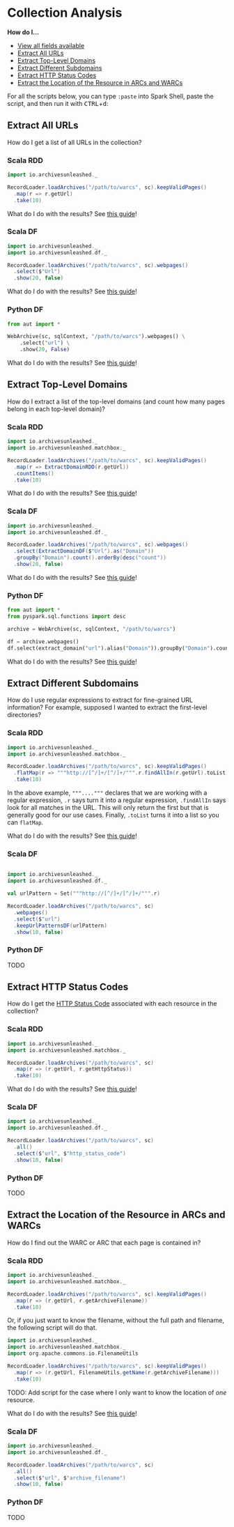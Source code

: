# Collection Analysis

**How do I...**

- [View all fields available](#View-All-Fields-Available)
- [Extract All URLs](#Extract-All-URLs)
- [Extract Top-Level Domains](#Extract-Top-Level-Domains)
- [Extract Different Subdomains](#Extract-Different-Subdomains)
- [Extract HTTP Status Codes](#Extract-HTTP-Status-Codes)
- [Extract the Location of the Resource in ARCs and WARCs](#Extract-the-Location-of-the-Resource-in-ARCs-and-WARCs)

For all the scripts below, you can type `:paste` into Spark Shell, paste the
script, and then run it with <kbd>CTRL</kbd>+<kbd>d</kbd>:

## Extract All URLs

How do I get a list of all URLs in the collection?

### Scala RDD

```scala
import io.archivesunleashed._

RecordLoader.loadArchives("/path/to/warcs", sc).keepValidPages()
  .map(r => r.getUrl)
  .take(10)
```

What do I do with the results? See [this guide](rdd-results.md)!

### Scala DF

```scala
import io.archivesunleashed._
import io.archivesunleashed.df._

RecordLoader.loadArchives("/path/to/warcs", sc).webpages()
  .select($"Url")
  .show(20, false)
```

What do I do with the results? See [this guide](df-results.md)!

### Python DF

```python
from aut import *

WebArchive(sc, sqlContext, "/path/to/warcs").webpages() \
    .select("url") \
    .show(20, False)
```

What do I do with the results? See [this guide](df-results.md)!

## Extract Top-Level Domains

How do I extract a list of the top-level domains (and count how many pages
belong in each top-level domain)?

### Scala RDD

```scala
import io.archivesunleashed._
import io.archivesunleashed.matchbox._

RecordLoader.loadArchives("/path/to/warcs", sc).keepValidPages()
  .map(r => ExtractDomainRDD(r.getUrl))
  .countItems()
  .take(10)
```

What do I do with the results? See [this guide](rdd-results.md)!

### Scala DF

```scala
import io.archivesunleashed._
import io.archivesunleashed.df._

RecordLoader.loadArchives("/path/to/warcs", sc).webpages()
  .select(ExtractDomainDF($"Url").as("Domain"))
  .groupBy("Domain").count().orderBy(desc("count"))
  .show(20, false)
```

What do I do with the results? See [this guide](df-results.md)!

### Python DF

```python
from aut import *
from pyspark.sql.functions import desc

archive = WebArchive(sc, sqlContext, "/path/to/warcs")

df = archive.webpages()
df.select(extract_domain("url").alias("Domain")).groupBy("Domain").count().sort(desc("count")).show(n=10)
```

What do I do with the results? See [this guide](df-results.md)!

## Extract Different Subdomains

How do I use regular expressions to extract for fine-grained URL information?
For example, supposed I wanted to extract the first-level directories?

### Scala RDD

```scala
import io.archivesunleashed._
import io.archivesunleashed.matchbox._

RecordLoader.loadArchives("/path/to/warcs", sc).keepValidPages()
  .flatMap(r => """http://[^/]+/[^/]+/""".r.findAllIn(r.getUrl).toList)
  .take(10)
```

In the above example, `"""...."""` declares that we are working with a regular
expression, `.r` says turn it into a regular expression, `.findAllIn` says look
for all matches in the URL. This will only return the first but that is
generally good for our use cases. Finally, `.toList` turns it into a list so
you can `flatMap`.

What do I do with the results? See [this guide](rdd-results.md)!

### Scala DF

```scala

import io.archivesunleashed._
import io.archivesunleashed.df._

val urlPattern = Set("""http://[^/]+/[^/]+/""".r)

RecordLoader.loadArchives("/path/to/warcs", sc)
  .webpages()
  .select($"url")
  .keepUrlPatternsDF(urlPattern)
  .show(10, false)
```

### Python DF

TODO

## Extract HTTP Status Codes

How do I get the [HTTP Status
Code](https://en.wikipedia.org/wiki/List_of_HTTP_status_codes) associated with
each resource in the collection?

### Scala RDD

```scala
import io.archivesunleashed._
import io.archivesunleashed.matchbox._

RecordLoader.loadArchives("/path/to/warcs", sc)
  .map(r => (r.getUrl, r.getHttpStatus))
  .take(10)
```

What do I do with the results? See [this guide](rdd-results.md)!

### Scala DF

```scala
import io.archivesunleashed._
import io.archivesunleashed.df._

RecordLoader.loadArchives("/path/to/warcs", sc)
  .all()
  .select($"url", $"http_status_code")
  .show(10, false)
```

### Python DF

TODO

## Extract the Location of the Resource in ARCs and WARCs

How do I find out the WARC or ARC that each page is contained in?

### Scala RDD

```scala
import io.archivesunleashed._
import io.archivesunleashed.matchbox._

RecordLoader.loadArchives("/path/to/warcs", sc).keepValidPages()
  .map(r => (r.getUrl, r.getArchiveFilename))
  .take(10)
```

Or, if you just want to know the filename, without the full path and filename,
the following script will do that.

```scala
import io.archivesunleashed._
import io.archivesunleashed.matchbox._
import org.apache.commons.io.FilenameUtils

RecordLoader.loadArchives("/path/to/warcs", sc).keepValidPages()
  .map(r => (r.getUrl, FilenameUtils.getName(r.getArchiveFilename)))
  .take(10)
```

TODO: Add script for the case where I only want to know the location of _one_ resource.

What do I do with the results? See [this guide](rdd-results.md)!

### Scala DF

```scala
import io.archivesunleashed._
import io.archivesunleashed.df._

RecordLoader.loadArchives("/path/to/warcs", sc)
  .all()
  .select($"url", $"archive_filename")
  .show(10, false)
```

### Python DF

TODO
